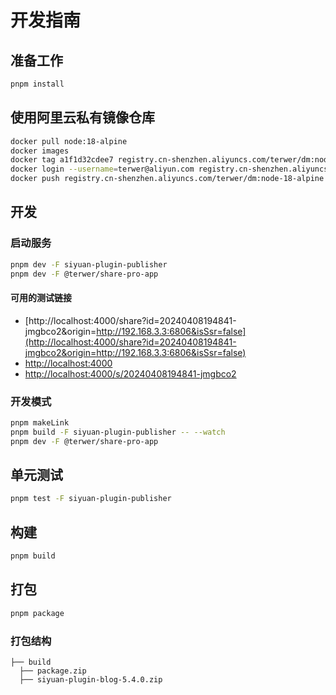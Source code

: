 # 开发指南

## 准备工作

```bash
pnpm install
```


## 使用阿里云私有镜像仓库

```bash
docker pull node:18-alpine
docker images
docker tag a1f1d32cdee7 registry.cn-shenzhen.aliyuncs.com/terwer/dm:node-18-alpine
docker login --username=terwer@aliyun.com registry.cn-shenzhen.aliyuncs.com
docker push registry.cn-shenzhen.aliyuncs.com/terwer/dm:node-18-alpine
```


## 开发

### 启动服务

```bash
pnpm dev -F siyuan-plugin-publisher
pnpm dev -F @terwer/share-pro-app
```

#### 可用的测试链接

- [http://localhost:4000/share?id=20240408194841-jmgbco2&origin=http://192.168.3.3:6806&isSsr=false](http://localhost:4000/share?id=20240408194841-jmgbco2&origin=http://192.168.3.3:6806&isSsr=false)
- [http://localhost:4000](http://localhost:4000)
- [http://localhost:4000/s/20240408194841-jmgbco2](http://localhost:4000/s/20240408194841-jmgbco2)

### 开发模式

```bash
pnpm makeLink
pnpm build -F siyuan-plugin-publisher -- --watch
pnpm dev -F @terwer/share-pro-app
```

## 单元测试

```bash
pnpm test -F siyuan-plugin-publisher
```

## 构建

```bash
pnpm build
```


## 打包

```bash
pnpm package
```


### 打包结构

```
├── build
  ├── package.zip
  ├── siyuan-plugin-blog-5.4.0.zip
```
